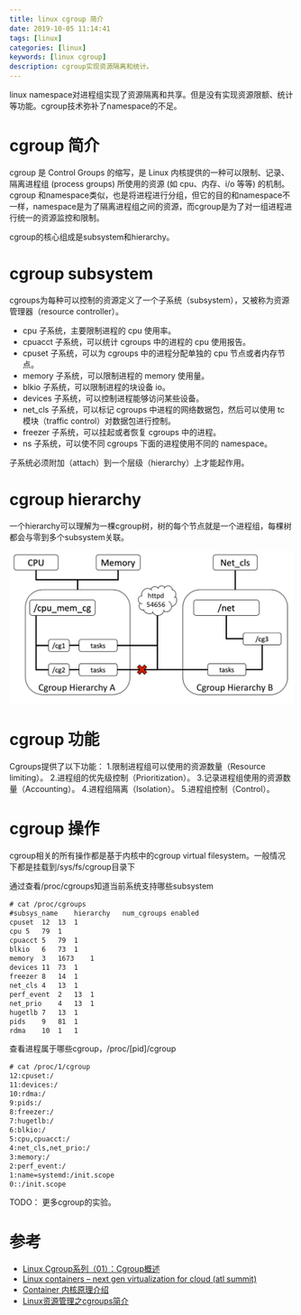 ```yaml
---
title: linux cgroup 简介
date: 2019-10-05 11:14:41
tags: [linux]
categories: [linux]
keywords: [linux cgroup]
description: cgroup实现资源隔离和统计。
---
```


linux namespace对进程组实现了资源隔离和共享。但是没有实现资源限额、统计等功能。cgroup技术弥补了namespace的不足。
<!-- more -->

# cgroup 简介

cgroup 是 Control Groups 的缩写，是 Linux 内核提供的一种可以限制、记录、隔离进程组 (process groups) 所使用的资源 (如 cpu、内存、i/o 等等) 的机制。
cgroup 和namespace类似，也是将进程进行分组，但它的目的和namespace不一样，namespace是为了隔离进程组之间的资源，而cgroup是为了对一组进程进行统一的资源监控和限制。

cgroup的核心组成是subsystem和hierarchy。

# cgroup subsystem

cgroups为每种可以控制的资源定义了一个子系统（subsystem），又被称为资源管理器（resource controller）。
- cpu 子系统，主要限制进程的 cpu 使用率。
- cpuacct 子系统，可以统计 cgroups 中的进程的 cpu 使用报告。
- cpuset 子系统，可以为 cgroups 中的进程分配单独的 cpu 节点或者内存节点。
- memory 子系统，可以限制进程的 memory 使用量。
- blkio 子系统，可以限制进程的块设备 io。
- devices 子系统，可以控制进程能够访问某些设备。
- net_cls 子系统，可以标记 cgroups 中进程的网络数据包，然后可以使用 tc 模块（traffic control）对数据包进行控制。
- freezer 子系统，可以挂起或者恢复 cgroups 中的进程。
- ns 子系统，可以使不同 cgroups 下面的进程使用不同的 namespace。

子系统必须附加（attach）到一个层级（hierarchy）上才能起作用。

# cgroup hierarchy

一个hierarchy可以理解为一棵cgroup树，树的每个节点就是一个进程组，每棵树都会与零到多个subsystem关联。


![cgroup-hierarchy.png](cgroup-hierarchy.png)



# cgroup 功能

Cgroups提供了以下功能：
1.限制进程组可以使用的资源数量（Resource limiting）。
2.进程组的优先级控制（Prioritization）。
3.记录进程组使用的资源数量（Accounting）。
4.进程组隔离（Isolation）。
5.进程组控制（Control）。


# cgroup 操作

cgroup相关的所有操作都是基于内核中的cgroup virtual filesystem。一般情况下都是挂载到/sys/fs/cgroup目录下

通过查看/proc/cgroups知道当前系统支持哪些subsystem
```
# cat /proc/cgroups
#subsys_name	hierarchy	num_cgroups	enabled
cpuset	12	13	1
cpu	5	79	1
cpuacct	5	79	1
blkio	6	73	1
memory	3	1673	1
devices	11	73	1
freezer	8	14	1
net_cls	4	13	1
perf_event	2	13	1
net_prio	4	13	1
hugetlb	7	13	1
pids	9	81	1
rdma	10	1	1
```

查看进程属于哪些cgroup，/proc/[pid]/cgroup
```
# cat /proc/1/cgroup
12:cpuset:/
11:devices:/
10:rdma:/
9:pids:/
8:freezer:/
7:hugetlb:/
6:blkio:/
5:cpu,cpuacct:/
4:net_cls,net_prio:/
3:memory:/
2:perf_event:/
1:name=systemd:/init.scope
0::/init.scope
```

TODO： 更多cgroup的实验。

# 参考

- [Linux Cgroup系列（01）：Cgroup概述](https://segmentfault.com/a/1190000006917884)
- [Linux containers – next gen virtualization for cloud (atl summit)](https://www.slideshare.net/BodenRussell/linux-containers-next-gen-virtualization-for-cloud-atl-summit-ar4-3-copy)
- [Container 内核原理介绍](https://www.slideserve.com/lihua/container)
- [Linux资源管理之cgroups简介](https://tech.meituan.com/2015/03/31/cgroups.html)
